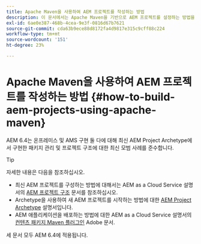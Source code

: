 ```yaml
---
title: Apache Maven을 사용하여 AEM 프로젝트를 작성하는 방법
description: 이 문서에서는 Apache Maven을 기반으로 AEM 프로젝트를 설정하는 방법을 설명합니다
exl-id: 6ae0e387-468b-4cea-9e3f-0816d67b7621
source-git-commit: cda63b9ece88d8172fa4d9817e315c9cff88c224
workflow-type: tm+mt
source-wordcount: '151'
ht-degree: 23%

---
```


# Apache Maven을 사용하여 AEM 프로젝트를 작성하는 방법 {#how-to-build-aem-projects-using-apache-maven}

AEM 6.4는 온프레미스 및 AMS 구현 둘 다에 대해 최신 AEM Project Archetype에서 구현한 패키지 관리 및 프로젝트 구조에 대한 최신 모범 사례를 준수합니다.

>[!TIP]
>
>자세한 내용은 다음을 참조하십시오.
>
>* 최신 AEM 프로젝트를 구성하는 방법에 대해서는 AEM as a Cloud Service 설명서의 [AEM 프로젝트 구조](https://docs.adobe.com/content/help/ko-KR/experience-manager-cloud-service/implementing/developing/aem-project-content-package-structure.html) 문서를 참조하십시오.
>* Archetype을 사용하여 새 AEM 프로젝트를 시작하는 방법에 대한 [AEM Project Archetype](https://docs.adobe.com/content/help/ko-KR/experience-manager-core-components/using/developing/archetype/overview.html) 설명서입니다.
>* AEM 애플리케이션을 배포하는 방법에 대한 AEM as a Cloud Service 설명서의 [컨텐츠 패키지 Maven 플러그인](https://experienceleague.adobe.com/docs/experience-manager-cloud-service/implementing/developer-tools/maven-plugin.html#developer-tools) Adobe 문서.
>
>세 문서 모두 AEM 6.4에 적용됩니다.
